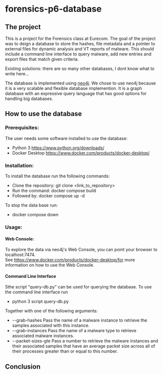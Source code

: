 # forensics-p6-database

## The project
This is a project for the Forensics class at Eurecom.
The goal of the project was to deign a database to store the hashes, file metadata and a pointer to external files for dynamic analysis and VT reports of malware. This should include a command line interface to query malware, add new entries and export files that match given criteria.

Existing solutions: there are so many other databases, I dont know what to write here...

The database is implemented using [neo4j](https://neo4j.com). We chose to use neo4j because it is a very scalable and flexible database implemention. It is a graph database with an expressive query language that has good options for handling big databases.
 



## How to use the database
### Prerequisites:
The user needs some software installed to use the database:
 - Python 3  https://www.python.org/downloads/
 - Docker Desktop  https://www.docker.com/products/docker-desktop/

### Installation:
To install the database run the following commands:
 - Clone the repository: git clone <link_to_repository>
 - Run the command: docker compose build
 - Followed by: docker compose up -d

To stop the data base run:
 - docker compose down

### Usage:

#### Web Console:
To explore the data via neo4j's Web Console, you can point your browser to localhost:7474.    
See https://www.docker.com/products/docker-desktop/for more information on how to use the Web Console.

#### Command Line Interface
Sthe script "query-db.py" can be used for querying the database.
To use the command line interface run
 - python 3 script query-db.py

Together with one of the following arguments:
 - --grab-hashes         Pass the name of a malware instance to retrieve the samples associated with this instance.   
 - --grab-instances      Pass the name of a malware type to retrieve associated malware instances.   
 - --packet-sizes-gte    Pass a number to retrieve the malware instances and their associated samples that have an average packet size                            across all of their processes greater than or equal to this number.


## Conclusion

